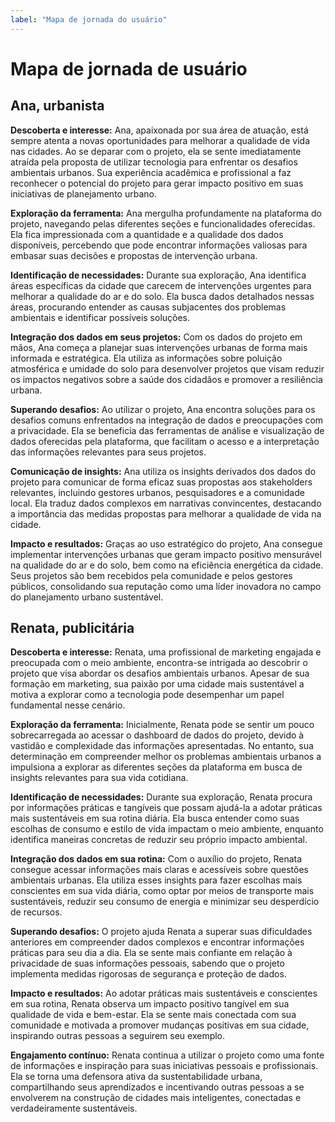 ```yaml
---
label: "Mapa de jornada do usuário"
---
```


# Mapa de jornada de usuário

## Ana, urbanista
**Descoberta e interesse:** Ana, apaixonada por sua área de atuação, está sempre atenta a novas oportunidades para melhorar a qualidade de vida nas cidades. Ao se deparar com o projeto, ela se sente imediatamente atraída pela proposta de utilizar tecnologia para enfrentar os desafios ambientais urbanos. Sua experiência acadêmica e profissional a faz reconhecer o potencial do projeto para gerar impacto positivo em suas iniciativas de planejamento urbano.

**Exploração da ferramenta:** Ana mergulha profundamente na plataforma do projeto, navegando pelas diferentes seções e funcionalidades oferecidas. Ela fica impressionada com a quantidade e a qualidade dos dados disponíveis, percebendo que pode encontrar informações valiosas para embasar suas decisões e propostas de intervenção urbana.

**Identificação de necessidades:** Durante sua exploração, Ana identifica áreas específicas da cidade que carecem de intervenções urgentes para melhorar a qualidade do ar e do solo. Ela busca dados detalhados nessas áreas, procurando entender as causas subjacentes dos problemas ambientais e identificar possíveis soluções.

**Integração dos dados em seus projetos:** Com os dados do projeto em mãos, Ana começa a planejar suas intervenções urbanas de forma mais informada e estratégica. Ela utiliza as informações sobre poluição atmosférica e umidade do solo para desenvolver projetos que visam reduzir os impactos negativos sobre a saúde dos cidadãos e promover a resiliência urbana.

**Superando desafios:** Ao utilizar o projeto, Ana encontra soluções para os desafios comuns enfrentados na integração de dados e preocupações com a privacidade. Ela se beneficia das ferramentas de análise e visualização de dados oferecidas pela plataforma, que facilitam o acesso e a interpretação das informações relevantes para seus projetos.

**Comunicação de insights:** Ana utiliza os insights derivados dos dados do projeto para comunicar de forma eficaz suas propostas aos stakeholders relevantes, incluindo gestores urbanos, pesquisadores e a comunidade local. Ela traduz dados complexos em narrativas convincentes, destacando a importância das medidas propostas para melhorar a qualidade de vida na cidade.

**Impacto e resultados:** Graças ao uso estratégico do projeto, Ana consegue implementar intervenções urbanas que geram impacto positivo mensurável na qualidade do ar e do solo, bem como na eficiência energética da cidade. Seus projetos são bem recebidos pela comunidade e pelos gestores públicos, consolidando sua reputação como uma líder inovadora no campo do planejamento urbano sustentável.

## Renata, publicitária
**Descoberta e interesse:** Renata, uma profissional de marketing engajada e preocupada com o meio ambiente, encontra-se intrigada ao descobrir o projeto que visa abordar os desafios ambientais urbanos. Apesar de sua formação em marketing, sua paixão por uma cidade mais sustentável a motiva a explorar como a tecnologia pode desempenhar um papel fundamental nesse cenário.

**Exploração da ferramenta:** Inicialmente, Renata pode se sentir um pouco sobrecarregada ao acessar o dashboard de dados do projeto, devido à vastidão e complexidade das informações apresentadas. No entanto, sua determinação em compreender melhor os problemas ambientais urbanos a impulsiona a explorar as diferentes seções da plataforma em busca de insights relevantes para sua vida cotidiana.

**Identificação de necessidades:** Durante sua exploração, Renata procura por informações práticas e tangíveis que possam ajudá-la a adotar práticas mais sustentáveis em sua rotina diária. Ela busca entender como suas escolhas de consumo e estilo de vida impactam o meio ambiente, enquanto identifica maneiras concretas de reduzir seu próprio impacto ambiental.

**Integração dos dados em sua rotina:** Com o auxílio do projeto, Renata consegue acessar informações mais claras e acessíveis sobre questões ambientais urbanas. Ela utiliza esses insights para fazer escolhas mais conscientes em sua vida diária, como optar por meios de transporte mais sustentáveis, reduzir seu consumo de energia e minimizar seu desperdício de recursos.

**Superando desafios:** O projeto ajuda Renata a superar suas dificuldades anteriores em compreender dados complexos e encontrar informações práticas para seu dia a dia. Ela se sente mais confiante em relação à privacidade de suas informações pessoais, sabendo que o projeto implementa medidas rigorosas de segurança e proteção de dados.

**Impacto e resultados:** Ao adotar práticas mais sustentáveis e conscientes em sua rotina, Renata observa um impacto positivo tangível em sua qualidade de vida e bem-estar. Ela se sente mais conectada com sua comunidade e motivada a promover mudanças positivas em sua cidade, inspirando outras pessoas a seguirem seu exemplo.

**Engajamento contínuo:** Renata continua a utilizar o projeto como uma fonte de informações e inspiração para suas iniciativas pessoais e profissionais. Ela se torna uma defensora ativa da sustentabilidade urbana, compartilhando seus aprendizados e incentivando outras pessoas a se envolverem na construção de cidades mais inteligentes, conectadas e verdadeiramente sustentáveis.





